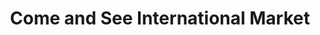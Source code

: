 ---
title: "Come and See International Market"
url: /abilene/come-and-see-international-market/
shop: Supermarkt
---